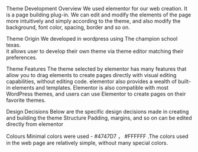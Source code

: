 Theme Development Overview
We used elementor for our web creation. It is a page building plug-in. 
We can edit and modify the elements of the page more intuitively and simply according to the theme, 
and also modify the background, font color, spacing, border and so on.

Theme Origin
We developed in wordpress using The champion school texas.  
it allows user to develop their own theme via theme editor matching their preferences.

Theme Features
The theme selected by elementor has many features that allow you to drag elements to create pages directly with visual editing capabilities, 
without editing code. elementor also provides a wealth of built-in elements and templates. 
Elementor is also compatible with most WordPress themes, and users can use Elementor to create pages on their favorite themes.

Design Decisions
Below are the specific design decisions made in creating and building the theme
Structure
Padding, margins, and so on can be edited directly from elementor

Colours
Minimal colors were used - #4747D7 ， #FFFFFF .The colors used in the web page are relatively simple, without many special colors.

